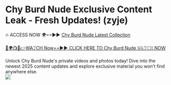 # Chy Burd Nude Exclusive Content Leak - Fresh Updates! (zyje)

🔥 ACCESS NOW 🌍==►► <a href="https://tinyurl.com/yc657z5k" rel="nofollow">Chy Burd Nude Latest Collection</a>
<br><br>
[🔴🌍📺📱👉WA𝚃CH Now==►► CLICK HERE TO Chy Burd Nude 𝚆𝙰𝚃𝙲𝙷 NOW](https://tinyurl.com/yc657z5k)
<br><br>
Unlock Chy Burd Nude's private videos and photos today! Dive into the newest 2025 content updates and explore exclusive material you won’t find anywhere else.
<br>
<a href="https://tinyurl.com/yc657z5k" rel="nofollow" data-target="animated-image.originalLink"><img src="https://camo.githubusercontent.com/8a4f000d20f83aca3bf7ec5f350d767afa0574a8a352519fd8cfa583a6f93a33/68747470733a2f2f692e696d6775722e636f6d2f644a486b345a712e676966" data-canonical-src="https://i.imgur.com/dJHk4Zq.gif" style="max-width: 100%; display: inline-block;" data-target="animated-image.originalImage"></a>
<br>
